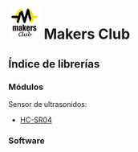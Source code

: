 # ![LOGO](https://github.com/makersclubpp/MC_module_hc-sr04/blob/master/img/LOGO_makers_64x64.png) Makers Club
## Índice de librerías


### Módulos
Sensor de ultrasonidos:
- [HC-SR04](https://github.com/makersclubpp/MC_module_hc-sr04/)


### Software
